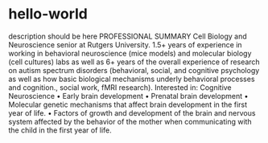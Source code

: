# hello-world
description should be here
PROFESSIONAL SUMMARY
Cell Biology and Neuroscience senior at Rutgers University. 1.5+ years of experience in working in behavioral neuroscience (mice models) and molecular biology (cell cultures) labs as well as 6+ years of the overall experience of research on autism spectrum disorders (behavioral, social, and cognitive psychology as well as how basic biological mechanisms underly behavioral processes and cognition., social work, fMRI research). Interested in: Cognitive Neuroscience
•	Early brain development
•	Prenatal brain development
•	Molecular genetic mechanisms that affect brain development in the first year of life. 
•	Factors of growth and development of the brain and nervous system affected by the behavior of the mother when communicating with the child in the first year of life.
